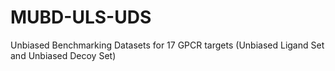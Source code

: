 # MUBD-ULS-UDS
Unbiased Benchmarking Datasets for 17 GPCR targets (Unbiased Ligand Set and Unbiased Decoy Set)

